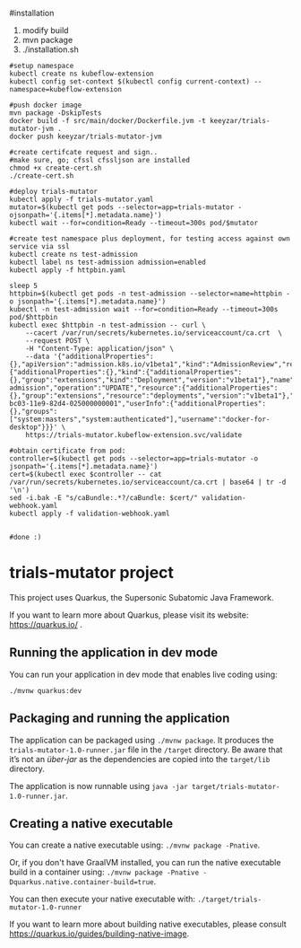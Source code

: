 #installation
1. modify build
2. mvn package
3. ./installation.sh
```shell script
#setup namespace
kubectl create ns kubeflow-extension
kubectl config set-context $(kubectl config current-context) --namespace=kubeflow-extension

#push docker image
mvn package -DskipTests
docker build -f src/main/docker/Dockerfile.jvm -t keeyzar/trials-mutator-jvm .
docker push keeyzar/trials-mutator-jvm

#create certifcate request and sign..
#make sure, go; cfssl cfssljson are installed
chmod +x create-cert.sh
./create-cert.sh

#deploy trials-mutator
kubectl apply -f trials-mutator.yaml
mutator=$(kubectl get pods --selector=app=trials-mutator -ojsonpath='{.items[*].metadata.name}')
kubectl wait --for=condition=Ready --timeout=300s pod/$mutator

#create test namespace plus deployment, for testing access against own service via ssl
kubectl create ns test-admission
kubectl label ns test-admission admission=enabled
kubectl apply -f httpbin.yaml

sleep 5
httpbin=$(kubectl get pods -n test-admission --selector=name=httpbin -o jsonpath='{.items[*].metadata.name}')
kubectl -n test-admission wait --for=condition=Ready --timeout=300s pod/$httpbin
kubectl exec $httpbin -n test-admission -- curl \
    --cacert /var/run/secrets/kubernetes.io/serviceaccount/ca.crt  \
    --request POST \
    -H "Content-Type: application/json" \
    --data '{"additionalProperties":{},"apiVersion":"admission.k8s.io/v1beta1","kind":"AdmissionReview","request":{"additionalProperties":{},"kind":{"additionalProperties":{},"group":"extensions","kind":"Deployment","version":"v1beta1"},"name":"httpbin","namespace":"test-admission","operation":"UPDATE","resource":{"additionalProperties":{},"group":"extensions","resource":"deployments","version":"v1beta1"},"uid":"75a55056-bc03-11e9-82d4-025000000001","userInfo":{"additionalProperties":{},"groups":["system:masters","system:authenticated"],"username":"docker-for-desktop"}}}' \
    https://trials-mutator.kubeflow-extension.svc/validate

#obtain certificate from pod: 
controller=$(kubectl get pods --selector=app=trials-mutator -o jsonpath='{.items[*].metadata.name}')
cert=$(kubectl exec $controller -- cat /var/run/secrets/kubernetes.io/serviceaccount/ca.crt | base64 | tr -d '\n')
sed -i.bak -E "s/caBundle:.*?/caBundle: $cert/" validation-webhook.yaml
kubectl apply -f validation-webhook.yaml


#done :)
```

# trials-mutator project

This project uses Quarkus, the Supersonic Subatomic Java Framework.

If you want to learn more about Quarkus, please visit its website: https://quarkus.io/ .

## Running the application in dev mode

You can run your application in dev mode that enables live coding using:
```
./mvnw quarkus:dev
```

## Packaging and running the application

The application can be packaged using `./mvnw package`.
It produces the `trials-mutator-1.0-runner.jar` file in the `/target` directory.
Be aware that it’s not an _über-jar_ as the dependencies are copied into the `target/lib` directory.

The application is now runnable using `java -jar target/trials-mutator-1.0-runner.jar`.

## Creating a native executable

You can create a native executable using: `./mvnw package -Pnative`.

Or, if you don't have GraalVM installed, you can run the native executable build in a container using: `./mvnw package -Pnative -Dquarkus.native.container-build=true`.

You can then execute your native executable with: `./target/trials-mutator-1.0-runner`

If you want to learn more about building native executables, please consult https://quarkus.io/guides/building-native-image.